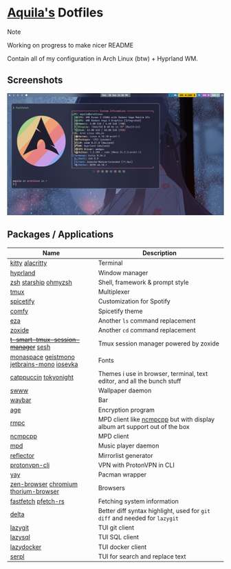 # [Aquila's](https://github.com/rizkyilhampra) Dotfiles

> [!NOTE]
> Working on progress to make nicer README

Contain all of my configuration in Arch Linux (btw) + Hyprland WM.

## Screenshots
![screenshot 1 ](./assets/2024-09-28-152057_hyprshot.png)

## Packages / Applications

| Name                                                                                                                                                                                                         | Description                                                                                                     |
| ------------------------------------------------------------------------------------------------------------------------------------------------------------------------------------------------------------ | --------------------------------------------------------------------------------------------------------------- |
| [kitty](https://sw.kovidgoyal.net/kitty/) [alacritty](https://github.com/alacritty/alacritty)                                                                                                                | Terminal                                                                                                        |
| [hyprland](https://sw.kovidgoyal.net/kitty/)                                                                                                                                                                 | Window manager                                                                                                  |
| [zsh](https://zsh.sourceforge.io/) [starship](https://starship.rs) [ohmyzsh](https://github.com/ohmyzsh/ohmyzsh)                                                                                             | Shell, framework & prompt style                                                                                 |
| [tmux](https://github.com/tmux/tmux/wiki)                                                                                                                                                                    | Multiplexer                                                                                                     |
| [spicetify](https://spicetify.app/)                                                                                                                                                                          | Customization for Spotify                                                                                       |
| [comfy](https://github.com/Comfy-Themes/Spicetify)                                                                                                                                                           | Spicetify theme                                                                                                 |
| [eza](https://github.com/eza-community/eza)                                                                                                                                                                  | Another `ls` command replacement                                                                                |
| [zoxide](https://github.com/ajeetdsouza/zoxide)                                                                                                                                                              | Another `cd` command replacement                                                                                |
| ~~[t-smart-tmux-session-manager](https://github.com/joshmedeski/t-smart-tmux-session-manager)~~ [sesh](https://github.com/joshmedeski/sesh)                                                                  | Tmux session manager powered by zoxide                                                                          |
| [monaspace](https://monaspace.githubnext.com/) [geistmono](https://github.com/vercel/geist-font) [jetbrains-mono](https://github.com/JetBrains/JetBrainsMono) [iosevka](https://github.com/be5invis/Iosevka) | Fonts                                                                                                           |
| [catppuccin](https://github.com/catppuccin/catppuccin) [tokyonight](https://github.com/folke/tokyonight.nvim)                                                                                                | Themes i use in browser, terminal, text editor, and all the bunch stuff                                         |
| [swww](https://github.com/LGFae/swww)                                                                                                                                                                        | Wallpaper daemon                                                                                                |
| [waybar](https://github.com/Alexays/Waybar)                                                                                                                                                                  | Bar                                                                                                             |
| [age](https://github.com/FiloSottile/age)                                                                                                                                                                    | Encryption program                                                                                              |
| [rmpc](https://github.com/mierak/rmpc)                                                                                                                                                                       | MPD client like [ncmpcpp](https://github.com/ncmpcpp/ncmpcpp) but with display album art support out of the box |
| [ncmpcpp](https://github.com/ncmpcpp/ncmpcpp)                                                                                                                                                                | MPD client                                                                                                      |
| [mpd](https://github.com/MusicPlayerDaemon/MPD)                                                                                                                                                              | Music player daemon                                                                                             |
| [reflector](https://wiki.archlinux.org/title/Reflector)                                                                                                                                                      | Mirrorlist generator                                                                                            |
| [protonvpn-cli](https://wiki.archlinux.org/title/ProtonVPN#Official_command-line_interface)                                                                                                                  | VPN with ProtonVPN in CLI                                                                                       |
| [yay](https://github.com/Jguer/yay)                                                                                                                                                                          | Pacman wrapper                                                                                                  |
| [zen-browser](https://github.com/zen-browser/desktop) [chromium](https://archlinux.org/packages/extra/x86_64/chromium/) [thorium-browser](https://github.com/Alex313031/Thorium)                             | Browsers                                                                                                        |
| [fastfetch](https://github.com/fastfetch-cli/fastfetch) [pfetch-rs](https://github.com/Gobidev/pfetch-rs) | Fetching system information |
| [delta](https://github.com/dandavison/delta) | Better diff syntax highlight, used for `git diff` and needed for `lazygit` |
| [lazygit](https://github.com/jesseduffield/lazygit) | TUI git client |
| [lazysql](https://github.com/jorgerojas26/lazysql) | TUI SQL client |
| [lazydocker](https://github.com/jesseduffield/lazydocker) | TUI docker client |
| [serpl](https://github.com/yassinebridi/serpl) | TUI for search and replace text |
